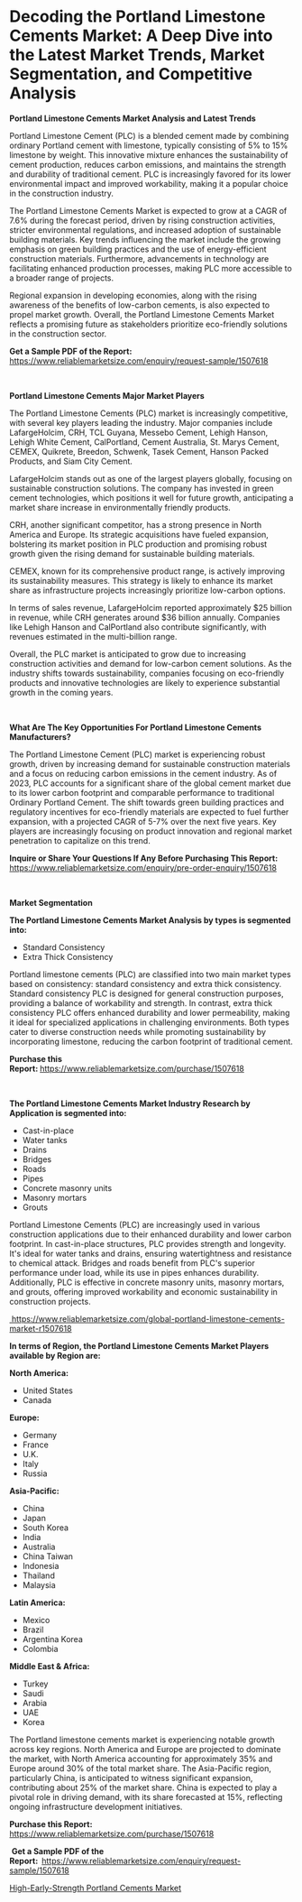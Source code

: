 <p><h1>Decoding the Portland Limestone Cements Market: A Deep Dive into the Latest Market Trends, Market Segmentation, and Competitive Analysis</h1></p><p><strong>Portland Limestone Cements Market Analysis and Latest Trends</strong></p>
<p><p>Portland Limestone Cement (PLC) is a blended cement made by combining ordinary Portland cement with limestone, typically consisting of 5% to 15% limestone by weight. This innovative mixture enhances the sustainability of cement production, reduces carbon emissions, and maintains the strength and durability of traditional cement. PLC is increasingly favored for its lower environmental impact and improved workability, making it a popular choice in the construction industry.</p><p>The Portland Limestone Cements Market is expected to grow at a CAGR of 7.6% during the forecast period, driven by rising construction activities, stricter environmental regulations, and increased adoption of sustainable building materials. Key trends influencing the market include the growing emphasis on green building practices and the use of energy-efficient construction materials. Furthermore, advancements in technology are facilitating enhanced production processes, making PLC more accessible to a broader range of projects. </p><p>Regional expansion in developing economies, along with the rising awareness of the benefits of low-carbon cements, is also expected to propel market growth. Overall, the Portland Limestone Cements Market reflects a promising future as stakeholders prioritize eco-friendly solutions in the construction sector.</p></p>
<p><strong>Get a Sample PDF of the Report:&nbsp;</strong> <a href="https://www.reliablemarketsize.com/enquiry/request-sample/1507618?utm_campaign=2744&utm_medium=2&utm_source=Github&utm_content=ia&utm_term=23032025&utm_id=portland-limestone-cements">https://www.reliablemarketsize.com/enquiry/request-sample/1507618</a></p>
<p>&nbsp;</p>
<p><strong>Portland Limestone Cements Major Market Players</strong></p>
<p><p>The Portland Limestone Cements (PLC) market is increasingly competitive, with several key players leading the industry. Major companies include LafargeHolcim, CRH, TCL Guyana, Messebo Cement, Lehigh Hanson, Lehigh White Cement, CalPortland, Cement Australia, St. Marys Cement, CEMEX, Quikrete, Breedon, Schwenk, Tasek Cement, Hanson Packed Products, and Siam City Cement.</p><p>LafargeHolcim stands out as one of the largest players globally, focusing on sustainable construction solutions. The company has invested in green cement technologies, which positions it well for future growth, anticipating a market share increase in environmentally friendly products. </p><p>CRH, another significant competitor, has a strong presence in North America and Europe. Its strategic acquisitions have fueled expansion, bolstering its market position in PLC production and promising robust growth given the rising demand for sustainable building materials.</p><p>CEMEX, known for its comprehensive product range, is actively improving its sustainability measures. This strategy is likely to enhance its market share as infrastructure projects increasingly prioritize low-carbon options.</p><p>In terms of sales revenue, LafargeHolcim reported approximately $25 billion in revenue, while CRH generates around $36 billion annually. Companies like Lehigh Hanson and CalPortland also contribute significantly, with revenues estimated in the multi-billion range. </p><p>Overall, the PLC market is anticipated to grow due to increasing construction activities and demand for low-carbon cement solutions. As the industry shifts towards sustainability, companies focusing on eco-friendly products and innovative technologies are likely to experience substantial growth in the coming years.</p></p>
<p>&nbsp;</p>
<p><strong>What Are The Key Opportunities For Portland Limestone Cements Manufacturers?</strong></p>
<p><p>The Portland Limestone Cement (PLC) market is experiencing robust growth, driven by increasing demand for sustainable construction materials and a focus on reducing carbon emissions in the cement industry. As of 2023, PLC accounts for a significant share of the global cement market due to its lower carbon footprint and comparable performance to traditional Ordinary Portland Cement. The shift towards green building practices and regulatory incentives for eco-friendly materials are expected to fuel further expansion, with a projected CAGR of 5-7% over the next five years. Key players are increasingly focusing on product innovation and regional market penetration to capitalize on this trend.</p></p>
<p><strong>Inquire or Share Your Questions If Any Before Purchasing This Report:</strong> <a href="https://www.reliablemarketsize.com/enquiry/pre-order-enquiry/1507618?utm_campaign=2744&utm_medium=2&utm_source=Github&utm_content=ia&utm_term=23032025&utm_id=portland-limestone-cements">https://www.reliablemarketsize.com/enquiry/pre-order-enquiry/1507618</a></p>
<p>&nbsp;</p>
<p><strong>Market Segmentation</strong></p>
<p><strong>The Portland Limestone Cements Market Analysis by types is segmented into:</strong></p>
<p><ul><li>Standard Consistency</li><li>Extra Thick Consistency</li></ul></p>
<p><p>Portland limestone cements (PLC) are classified into two main market types based on consistency: standard consistency and extra thick consistency. Standard consistency PLC is designed for general construction purposes, providing a balance of workability and strength. In contrast, extra thick consistency PLC offers enhanced durability and lower permeability, making it ideal for specialized applications in challenging environments. Both types cater to diverse construction needs while promoting sustainability by incorporating limestone, reducing the carbon footprint of traditional cement.</p></p>
<p><strong>Purchase this Report:&nbsp;</strong><a href="https://www.reliablemarketsize.com/purchase/1507618?utm_campaign=2744&utm_medium=2&utm_source=Github&utm_content=ia&utm_term=23032025&utm_id=portland-limestone-cements">https://www.reliablemarketsize.com/purchase/1507618</a></p>
<p>&nbsp;</p>
<p><strong>The Portland Limestone Cements Market Industry Research by Application is segmented into:</strong></p>
<p><ul><li>Cast-in-place</li><li>Water tanks</li><li>Drains</li><li>Bridges</li><li>Roads</li><li>Pipes</li><li>Concrete masonry units</li><li>Masonry mortars</li><li>Grouts</li></ul></p>
<p><p>Portland Limestone Cements (PLC) are increasingly used in various construction applications due to their enhanced durability and lower carbon footprint. In cast-in-place structures, PLC provides strength and longevity. It's ideal for water tanks and drains, ensuring watertightness and resistance to chemical attack. Bridges and roads benefit from PLC's superior performance under load, while its use in pipes enhances durability. Additionally, PLC is effective in concrete masonry units, masonry mortars, and grouts, offering improved workability and economic sustainability in construction projects.</p></p>
<p><a href="https://www.reliablemarketsize.com/global-portland-limestone-cements-market-r1507618?utm_campaign=2744&utm_medium=2&utm_source=Github&utm_content=ia&utm_term=23032025&utm_id=portland-limestone-cements">&nbsp;https://www.reliablemarketsize.com/global-portland-limestone-cements-market-r1507618</a></p>
<p><strong>In terms of Region, the Portland Limestone Cements Market Players available by Region are:</strong></p>
<p>
    <p> <strong> North America: </strong>
        <ul>
            <li>United States</li>
            <li>Canada</li>
        </ul>
        </p> 
    <p> <strong> Europe: </strong>
        <ul>
            <li>Germany</li>
            <li>France</li>
            <li>U.K.</li>
            <li>Italy</li>
            <li>Russia</li>
        </ul>
        </p> 
    <p> <strong> Asia-Pacific: </strong>
        <ul>
            <li>China</li>
            <li>Japan</li>
            <li>South Korea</li>
            <li>India</li>
            <li>Australia</li>
            <li>China Taiwan</li>
            <li>Indonesia</li>
            <li>Thailand</li>
            <li>Malaysia</li>
        </ul>
        </p> 
    <p> <strong> Latin America: </strong>
        <ul>
            <li>Mexico</li>
            <li>Brazil</li>
            <li>Argentina Korea</li>
            <li>Colombia</li>
        </ul>
        </p> 
    <p> <strong> Middle East & Africa: </strong>
        <ul>
            <li>Turkey</li>
            <li>Saudi</li>
            <li>Arabia</li>
            <li>UAE</li>
            <li>Korea</li>
        </ul>
    </p>
    </p>
<p><p>The Portland limestone cements market is experiencing notable growth across key regions. North America and Europe are projected to dominate the market, with North America accounting for approximately 35% and Europe around 30% of the total market share. The Asia-Pacific region, particularly China, is anticipated to witness significant expansion, contributing about 25% of the market share. China is expected to play a pivotal role in driving demand, with its share forecasted at 15%, reflecting ongoing infrastructure development initiatives.</p></p>
<p><strong>Purchase this Report: </strong><a href="https://www.reliablemarketsize.com/purchase/1507618?utm_campaign=2744&utm_medium=2&utm_source=Github&utm_content=ia&utm_term=23032025&utm_id=portland-limestone-cements">https://www.reliablemarketsize.com/purchase/1507618</a></p>
<p>&nbsp;<strong>Get a Sample PDF of the Report:&nbsp;&nbsp;</strong><a href="https://www.reliablemarketsize.com/enquiry/request-sample/1507618?utm_campaign=2744&utm_medium=2&utm_source=Github&utm_content=ia&utm_term=23032025&utm_id=portland-limestone-cements">https://www.reliablemarketsize.com/enquiry/request-sample/1507618</a></p>
<p><strong></strong></p>
<p><p><a href="https://github.com/hannajuana198484/Market-Research-Report-List-1/blob/main/high-early-strength-portland-cements-market.md?utm_campaign=2744&utm_medium=2&utm_source=Github&utm_content=ia&utm_term=23032025&utm_id=portland-limestone-cements">High-Early-Strength Portland Cements Market</a></p></p>